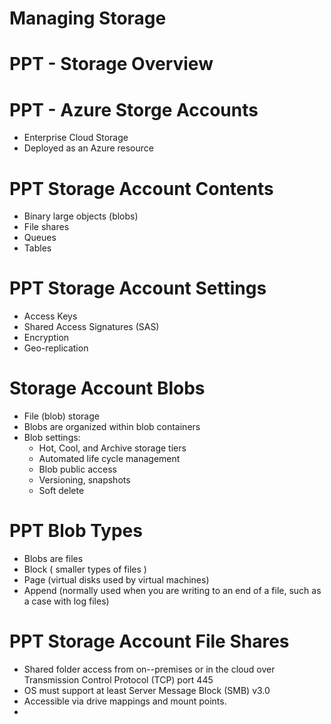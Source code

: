 # Managing Storage

# PPT - Storage Overview

# PPT - Azure Storge Accounts
- Enterprise Cloud Storage
- Deployed as an Azure resource

# PPT Storage Account Contents
- Binary large objects (blobs)
- File shares
- Queues
- Tables

# PPT Storage Account Settings
- Access Keys
- Shared Access Signatures (SAS)
- Encryption
- Geo-replication

# Storage Account Blobs
- File (blob) storage
- Blobs are organized within blob containers
- Blob settings:
  - Hot, Cool, and Archive storage tiers
  - Automated life cycle management
  - Blob public access
  - Versioning, snapshots
  - Soft delete

# PPT Blob Types
- Blobs are files
- Block ( smaller types of files )
- Page (virtual disks used by virtual machines)
- Append (normally used when you are writing to an end of a file, such as a case with log files)

# PPT Storage Account File Shares
- Shared folder access from on--premises or in the cloud over Transmission Control Protocol (TCP) port 445
- OS must support at least Server Message Block (SMB) v3.0
- Accessible via drive mappings and mount points.
- 
